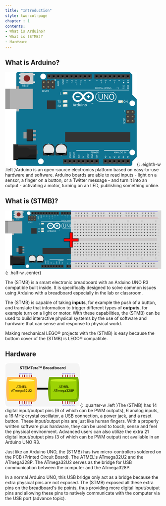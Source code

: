 ```yaml
---
title: "Introduction"
style: two-col-page
chapter : 1
contents:
- What is Arduino? 
- What is (STMB)?
- Hardware
---
```


## What is Arduino?

![Arduino Uno R3](/img/arduino_uno.svg){: .eighth-w .left }Arduino is an open-source electronics platform based on easy-to-use hardware and software. Arduino boards are able to read inputs - light on a sensor, a finger on a button, or a Twitter message - and turn it into an output - activating a motor, turning on an LED, publishing something online.

## What is (STMB)?

![Arduino Uno plus Breadboard](/img/arduino_breadboard.svg){: .half-w .center}

The (STMB) is a smart electronic breadboard with an Arduino UNO R3 compatible built inside. It is specifically designed to solve common issues using Arduino with a breadboard especially in the lab or classroom. 

The (STMB) is capable of taking **inputs**, for example the push of a button, and translate that information to trigger different types of **outputs**, for example turn on a light or motor. With these capabilities, the (STMB) can be used to build interactive physical systems by the use of software and hardware that can sense and response to physical world.

Making mechanical LEGO&reg; projects with the (STMB) is easy because the bottom cover of the (STMB) is LEGO&reg; compatible.

## Hardware

![(STMB) Block Diagram](/img/stemtera_breadboard_block_diagram.svg){: .quarter-w .left }The (STMB) has 14 digital input/output pins (6 of which can be PWM outputs), 6 analog inputs, a 16 MHz crystal oscillator, a USB connection, a power jack, and a reset button. These input/output pins are just like human fingers. With a properly written software plus hardware, they can be used to touch, sense and feel the physical environment. Advanced users can also utilize the extra 21 digital input/output pins (3 of which can be PWM output) not available in an Arduino UNO R3. 

Just like an Arduino UNO, the (STMB) has two micro-controllers soldered on the PCB (Printed Circuit Board). The ATMEL's ATmega32U2 and the ATmega328P. The ATmega32U2 serves as the bridge for USB communication between the computer and the ATmega328P. 

In a normal Arduino UNO, this USB bridge only act as a bridge because the extra physical pins are not exposed. The (STMB) exposed all these extra pins on the breadboard's tie points, thus providing more digital input/output pins and allowing these pins to natively communicate with the computer via the USB port (advance topic).
